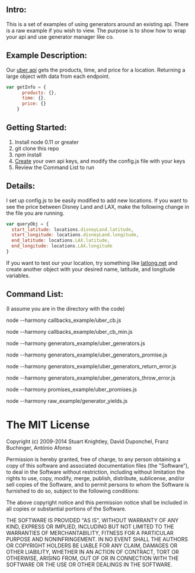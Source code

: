 Intro:
------

This is a set of examples of using generators around an existing api. There is a raw example if you wish to view. The purpose is to show how to wrap your api and use generator manager like co.


Example Description:
------

Our [uber api](https://developer.uber.com/v1/endpoints) gets the products, time, and price for a location. Returning a large object with data from each endpoint.


```javascript
var getInfo = {
      products: {},
      time: {},
      price: {}
    }
```


Getting Started:
------
1. Install node 0.11 or greater
2. git clone this repo
3. npm install
4. [Create](https://developer.uber.com/getting-started/) your own api keys, and modify the config.js file with your keys
5. Review the Command List to run 


Details:
------
I set up config.js to be easily modified to add new locations. If you want to see the price between Disney Land and LAX, make the following change in the file you are running.

```javascript
var queryObj = {
  start_latitude: locations.disneyLand.latitude,
  start_longitude: locations.disneyLand.longitude,
  end_latitude: locations.LAX.latitude,
  end_longitude: locations.LAX.longitude
}
```

If you want to test our your location, try something like [latlong.net](http://www.latlong.net/) and create another object with your desired name, latitude, and longitude variables.


Command List:
------
(I assume you are in the directory with the code)

node --harmony callbacks_example/uber_cb.js

node --harmony callbacks_example/uber_cb_min.js

node --harmony generators_example/uber_generators.js

node --harmony generators_example/uber_generators_promise.js 

node --harmony generators_example/uber_generators_return_error.js

node --harmony generators_example/uber_generators_throw_error.js

node --harmony promises_example/uber_promises.js

node --harmony raw_example/generator_yields.js  



The MIT License
===============

Copyright (c) 2009-2014 Stuart Knightley, David Duponchel, Franz Buchinger, António Afonso

Permission is hereby granted, free of charge, to any person obtaining a copy
of this software and associated documentation files (the "Software"), to deal
in the Software without restriction, including without limitation the rights
to use, copy, modify, merge, publish, distribute, sublicense, and/or sell
copies of the Software, and to permit persons to whom the Software is
furnished to do so, subject to the following conditions:

The above copyright notice and this permission notice shall be included in
all copies or substantial portions of the Software.

THE SOFTWARE IS PROVIDED "AS IS", WITHOUT WARRANTY OF ANY KIND, EXPRESS OR
IMPLIED, INCLUDING BUT NOT LIMITED TO THE WARRANTIES OF MERCHANTABILITY,
FITNESS FOR A PARTICULAR PURPOSE AND NONINFRINGEMENT. IN NO EVENT SHALL THE
AUTHORS OR COPYRIGHT HOLDERS BE LIABLE FOR ANY CLAIM, DAMAGES OR OTHER
LIABILITY, WHETHER IN AN ACTION OF CONTRACT, TORT OR OTHERWISE, ARISING FROM,
OUT OF OR IN CONNECTION WITH THE SOFTWARE OR THE USE OR OTHER DEALINGS IN
THE SOFTWARE.